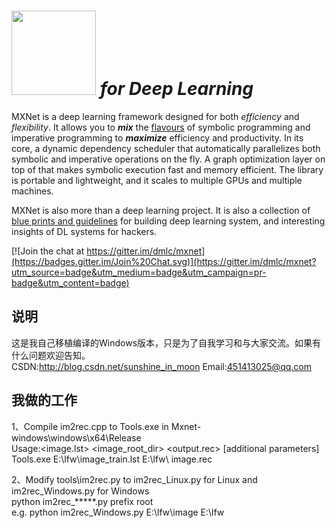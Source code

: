 <img src=https://raw.githubusercontent.com/dmlc/dmlc.github.io/master/img/logo-m/mxnet2.png width=135/> *for Deep Learning*
=====

MXNet is a deep learning framework designed for both *efficiency* and *flexibility*.
It allows you to ***mix*** the [flavours](http://mxnet.io/architecture/index.html#deep-learning-system-design-concepts) of symbolic
programming and imperative programming to ***maximize*** efficiency and productivity.
In its core, a dynamic dependency scheduler that automatically parallelizes both symbolic and imperative operations on the fly.
A graph optimization layer on top of that makes symbolic execution fast and memory efficient.
The library is portable and lightweight, and it scales to multiple GPUs and multiple machines.

MXNet is also more than a deep learning project. It is also a collection of
[blue prints and guidelines](http://mxnet.io/architecture/index.html#deep-learning-system-design-concepts) for building
deep learning system, and interesting insights of DL systems for hackers.

[![Join the chat at https://gitter.im/dmlc/mxnet](https://badges.gitter.im/Join%20Chat.svg)](https://gitter.im/dmlc/mxnet?utm_source=badge&utm_medium=badge&utm_campaign=pr-badge&utm_content=badge)

说明
-------
这是我自己移植编译的Windows版本，只是为了自我学习和与大家交流。如果有什么问题欢迎告知。<br>
CSDN:http://blog.csdn.net/sunshine_in_moon
Email:451413025@qq.com

我做的工作
-------
1、Compile im2rec.cpp to Tools.exe in Mxnet-windows\windows\x64\Release<br>
Usage:<image.lst> <image_root_dir> <output.rec> [additional parameters]<br>
Tools.exe E:\lfw\image_train.lst E:\lfw\ image.rec<br>

2、Modify tools\im2rec.py to im2rec_Linux.py for Linux and im2rec_Windows.py for Windows<br>
python im2rec_*****.py prefix root<br>
e.g. python im2rec_Windows.py E:\lfw\image E:\lfw<br>
